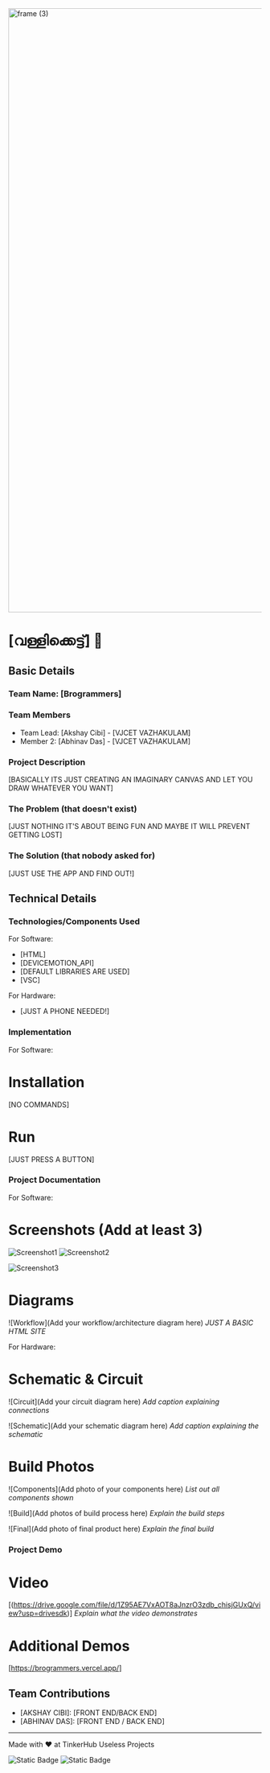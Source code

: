<img width="3188" height="1202" alt="frame (3)" src="https://github.com/user-attachments/assets/517ad8e9-ad22-457d-9538-a9e62d137cd7" />


# [വള്ളിക്കെട്ട്] 🎯


## Basic Details
### Team Name: [Brogrammers]


### Team Members
- Team Lead: [Akshay Cibi] - [VJCET VAZHAKULAM]
- Member 2: [Abhinav Das] - [VJCET VAZHAKULAM]


### Project Description
[BASICALLY ITS JUST CREATING AN IMAGINARY CANVAS AND LET YOU DRAW WHATEVER YOU WANT]

### The Problem (that doesn't exist)
[JUST NOTHING IT'S ABOUT BEING FUN AND MAYBE IT WILL PREVENT GETTING LOST]

### The Solution (that nobody asked for)
[JUST USE THE APP AND FIND OUT!]

## Technical Details
### Technologies/Components Used
For Software:
- [HTML]
- [DEVICEMOTION_API]
- [DEFAULT LIBRARIES ARE USED]
- [VSC]

For Hardware:
- [JUST A PHONE NEEDED!]
### Implementation
For Software:
# Installation
[NO COMMANDS]

# Run
[JUST PRESS A BUTTON]

### Project Documentation
For Software:

# Screenshots (Add at least 3)
![Screenshot1](https://drive.google.com/file/d/1Z7OLRYzHylo7ULG27xMOWpmwNHpg2FxH/view?usp=drivesdk)
![Screenshot2](https://drive.google.com/file/d/1ZBTcySFafxt9c9z3X-s4TtRQlkKwECJG/view?usp=drivesdk)

![Screenshot3](https://drive.google.com/file/d/1Z-2Vl0HcO24TdPWW1X9btA9EPAW3glJm/view?usp=drivesdk)
# Diagrams
![Workflow](Add your workflow/architecture diagram here)
*JUST A BASIC HTML SITE*

For Hardware:

# Schematic & Circuit
![Circuit](Add your circuit diagram here)
*Add caption explaining connections*

![Schematic](Add your schematic diagram here)
*Add caption explaining the schematic*

# Build Photos
![Components](Add photo of your components here)
*List out all components shown*

![Build](Add photos of build process here)
*Explain the build steps*

![Final](Add photo of final product here)
*Explain the final build*

### Project Demo
# Video
[(https://drive.google.com/file/d/1Z95AE7VxAOT8aJnzrO3zdb_chisjGUxQ/view?usp=drivesdk)]
*Explain what the video demonstrates*

# Additional Demos
[https://brogrammers.vercel.app/]

## Team Contributions
- [AKSHAY CIBI]: [FRONT END/BACK END]
- [ABHINAV DAS]: [FRONT END / BACK END]

---
Made with ❤️ at TinkerHub Useless Projects 

![Static Badge](https://img.shields.io/badge/TinkerHub-24?color=%23000000&link=https%3A%2F%2Fwww.tinkerhub.org%2F)
![Static Badge](https://img.shields.io/badge/UselessProjects--25-25?link=https%3A%2F%2Fwww.tinkerhub.org%2Fevents%2FQ2Q1TQKX6Q%2FUseless%2520Projects)
